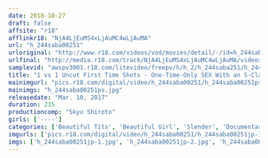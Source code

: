 ```yaml
---
date: 2018-10-27
draft: false
affsite: "r18"
afflinkr18: "NjA4LjEuMS4xLjAuMC4wLjAuMA"
url: "h_244saba00251"
urloriginal: "http://www.r18.com/videos/vod/movies/detail/-/id=h_244saba00251"
urlfinal: "http://media.r18.com/track/NjA4LjEuMS4xLjAuMC4wLjAuMA/videos/vod/movies/detail/-/id=h_244saba00251"
samplevid: "awspv3001.r18.com/litevideo/freepv/h/h_2/h_244saba251/h_244saba251_dmb_w.mp4"
title: "1 vs 1 Uncut First Time Shots - One-Time-Only SEX With an S-Class Amateur Girl vol. 001"
mainimgurl: "pics.r18.com/digital/video/h_244saba00251/h_244saba00251ps.jpg"
mainimgs: "h_244saba00251ps.jpg"
releasedate: "Mar. 10, 2017"
duration: 235
productioncomp: "Skyu Shiroto"
girls: ['----']
categories: ['Beautiful Tits', 'Beautiful Girl', 'Slender', 'Documentary', 'Amateur', 'Blowjob', 'Hi-Def']
imgurls: ['pics.r18.com/digital/video/h_244saba00251/h_244saba00251jp-1.jpg', 'pics.r18.com/digital/video/h_244saba00251/h_244saba00251jp-2.jpg', 'pics.r18.com/digital/video/h_244saba00251/h_244saba00251jp-3.jpg', 'pics.r18.com/digital/video/h_244saba00251/h_244saba00251jp-4.jpg', 'pics.r18.com/digital/video/h_244saba00251/h_244saba00251jp-5.jpg', 'pics.r18.com/digital/video/h_244saba00251/h_244saba00251jp-6.jpg', 'pics.r18.com/digital/video/h_244saba00251/h_244saba00251jp-7.jpg', 'pics.r18.com/digital/video/h_244saba00251/h_244saba00251jp-8.jpg', 'pics.r18.com/digital/video/h_244saba00251/h_244saba00251jp-9.jpg', 'pics.r18.com/digital/video/h_244saba00251/h_244saba00251jp-10.jpg', 'pics.r18.com/digital/video/h_244saba00251/h_244saba00251jp-11.jpg', 'pics.r18.com/digital/video/h_244saba00251/h_244saba00251jp-12.jpg', 'pics.r18.com/digital/video/h_244saba00251/h_244saba00251jp-13.jpg', 'pics.r18.com/digital/video/h_244saba00251/h_244saba00251jp-14.jpg', 'pics.r18.com/digital/video/h_244saba00251/h_244saba00251jp-15.jpg', 'pics.r18.com/digital/video/h_244saba00251/h_244saba00251jp-16.jpg', 'pics.r18.com/digital/video/h_244saba00251/h_244saba00251jp-17.jpg', 'pics.r18.com/digital/video/h_244saba00251/h_244saba00251jp-18.jpg', 'pics.r18.com/digital/video/h_244saba00251/h_244saba00251jp-19.jpg', 'pics.r18.com/digital/video/h_244saba00251/h_244saba00251jp-20.jpg']
imgs: ['h_244saba00251jp-1.jpg', 'h_244saba00251jp-2.jpg', 'h_244saba00251jp-3.jpg', 'h_244saba00251jp-4.jpg', 'h_244saba00251jp-5.jpg', 'h_244saba00251jp-6.jpg', 'h_244saba00251jp-7.jpg', 'h_244saba00251jp-8.jpg', 'h_244saba00251jp-9.jpg', 'h_244saba00251jp-10.jpg', 'h_244saba00251jp-11.jpg', 'h_244saba00251jp-12.jpg', 'h_244saba00251jp-13.jpg', 'h_244saba00251jp-14.jpg', 'h_244saba00251jp-15.jpg', 'h_244saba00251jp-16.jpg', 'h_244saba00251jp-17.jpg', 'h_244saba00251jp-18.jpg', 'h_244saba00251jp-19.jpg', 'h_244saba00251jp-20.jpg']
---
```

